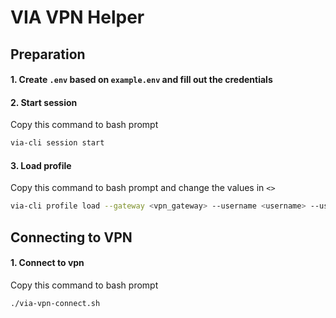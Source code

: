 # VIA VPN Helper

## Preparation

#### 1. Create `.env` based on `example.env` and fill out the credentials

#### 2. Start session
Copy this command to bash prompt
```bash
via-cli session start
```

#### 3. Load profile
Copy this command to bash prompt and change the values in `<>`
```bash
via-cli profile load --gateway <vpn_gateway> --username <username> --userpass <password>
```

## Connecting to VPN

#### 1. Connect to vpn
Copy this command to bash prompt
```bash
./via-vpn-connect.sh
```
